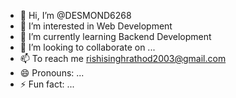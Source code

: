 - 👋 Hi, I’m @DESMOND6268
- 👀 I’m interested in Web Development
- 🌱 I’m currently learning Backend Development
- 💞️ I’m looking to collaborate on ...
- 📫  To reach me rishisinghrathod2003@gmail.com 
- 😄 Pronouns: ...
- ⚡ Fun fact: ...

<!---
DESMOND6268/DESMOND6268 is a ✨ special ✨ repository because its `README.md` (this file) appears on your GitHub profile.
You can click the Preview link to take a look at your changes.
--->
